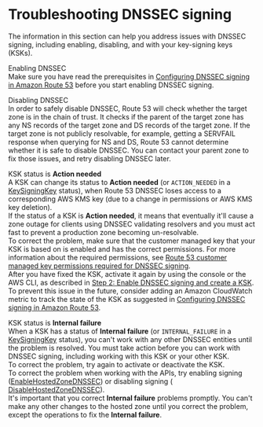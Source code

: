 # Troubleshooting DNSSEC signing<a name="dns-configuring-dnssec-troubleshoot"></a>

The information in this section can help you address issues with DNSSEC signing, including enabling, disabling, and with your key\-signing keys \(KSKs\)\.

Enabling DNSSEC  
Make sure you have read the prerequisites in [Configuring DNSSEC signing in Amazon Route 53](dns-configuring-dnssec.md) before you start enabling DNSSEC signing\.

Disabling DNSSEC  
In order to safely disable DNSSEC, Route 53 will check whether the target zone is in the chain of trust\. It checks if the parent of the target zone has any NS records of the target zone and DS records of the target zone\. If the target zone is not publicly resolvable, for example, getting a SERVFAIL response when querying for NS and DS, Route 53 cannot determine whether it is safe to disable DNSSEC\. You can contact your parent zone to fix those issues, and retry disabling DNSSEC later\.

KSK status is **Action needed**  
A KSK can change its status to **Action needed** \(or `ACTION_NEEDED` in a [KeySigningKey](https://docs.aws.amazon.com/Route53/latest/APIReference/API_KeySigningKey.html) status\), when Route 53 DNSSEC loses access to a corresponding AWS KMS key \(due to a change in permissions or AWS KMS key deletion\)\.  
If the status of a KSK is **Action needed**, it means that eventually it'll cause a zone outage for clients using DNSSEC validating resolvers and you must act fast to prevent a production zone becoming un\-resolvable\.  
To correct the problem, make sure that the customer managed key that your KSK is based on is enabled and has the correct permissions\. For more information about the required permissions, see [Route 53 customer managed key permissions required for DNSSEC signing](access-control-managing-permissions.md#KMS-key-policy-for-DNSSEC)\.  
After you have fixed the KSK, activate it again by using the console or the AWS CLI, as described in [Step 2: Enable DNSSEC signing and create a KSK](dns-configuring-dnssec-enable-signing.md#dns-configuring-dnssec-enable)\.  
To prevent this issue in the future, consider adding an Amazon CloudWatch metric to track the state of the KSK as suggested in [Configuring DNSSEC signing in Amazon Route 53](dns-configuring-dnssec.md)\.

KSK status is **Internal failure**  
When a KSK has a status of **Internal failure** \(or `INTERNAL_FAILURE` in a [KeySigningKey](https://docs.aws.amazon.com/Route53/latest/APIReference/API_KeySigningKey.html) status\), you can't work with any other DNSSEC entities until the problem is resolved\. You must take action before you can work with DNSSEC signing, including working with this KSK or your other KSK\.  
To correct the problem, try again to activate or deactivate the KSK\.  
 To correct the problem when working with the APIs, try enabling signing \([EnableHostedZoneDNSSEC](https://docs.aws.amazon.com/Route53/latest/APIReference/API_EnableHostedZoneDNSSEC.html)\) or disabling signing \([ DisableHostedZoneDNSSEC](https://docs.aws.amazon.com/Route53/latest/APIReference/API_DisableHostedZoneDNSSEC.html)\)\.  
It's important that you correct **Internal failure** problems promptly\. You can't make any other changes to the hosted zone until you correct the problem, except the operations to fix the **Internal failure**\.